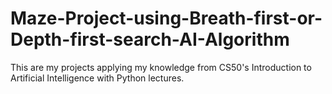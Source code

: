 # Maze-Project-using-Breath-first-or-Depth-first-search-AI-Algorithm
This are my projects applying my knowledge from CS50's Introduction to Artificial Intelligence with Python lectures.
